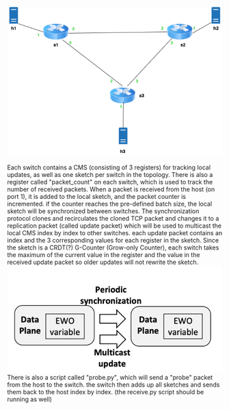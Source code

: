 ![topology](./topo.png)

Each switch contains a CMS (consisting of 3 registers) for tracking local updates, as well as one sketch per switch in the topology.
There is also a register called "packet_count" on each switch, which is used to track the number of received packets.
When a packet is received from the host (on port 1), it is added to the local sketch, and the packet counter is incremented. if the counter reaches the pre-defined batch size, the local sketch will be synchronized between switches.
The synchronization protocol clones and recirculates the cloned TCP packet and changes it to a replication packet (called update packet) which will be used to multicast the local CMS index by index to other switches.
each update packet contains an index and the 3 corresponding values for each register in the sketch.
Since the sketch is a CRDT(?) G-Counter (Grow-only Counter), each switch takes the maximum of the current value in the register and the value in the received update packet so older updates will not rewrite the sketch.
![topology](./ewo-proto.png)
There is also a script called "probe.py", which will send a "probe" packet from the host to the switch. the switch then adds up all sketches and sends them back to the host index by index. (the receive.py script should be running as well)

